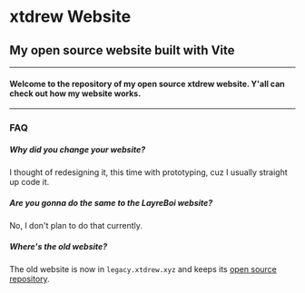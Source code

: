 # xtdrew Website
## My open source website built with Vite
--------------------------
#### Welcome to the repository of my open source xtdrew website. Y'all can check out how my website works.
--------------------------
### FAQ
##### Why did you change your website?
I thought of redesigning it, this time with prototyping, cuz I usually straight up code it.
##### Are you gonna do the same to the LayreBoi website?
No, I don't plan to do that currently.
##### Where's the old website?
The old website is now in `legacy.xtdrew.xyz` and keeps its [open source repository](https://github.com/layreboi/xthedrew-website).